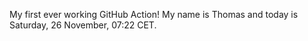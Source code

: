 My first ever working GitHub Action!
My name is Thomas and today is Saturday, 26 November, 07:22 CET. 
